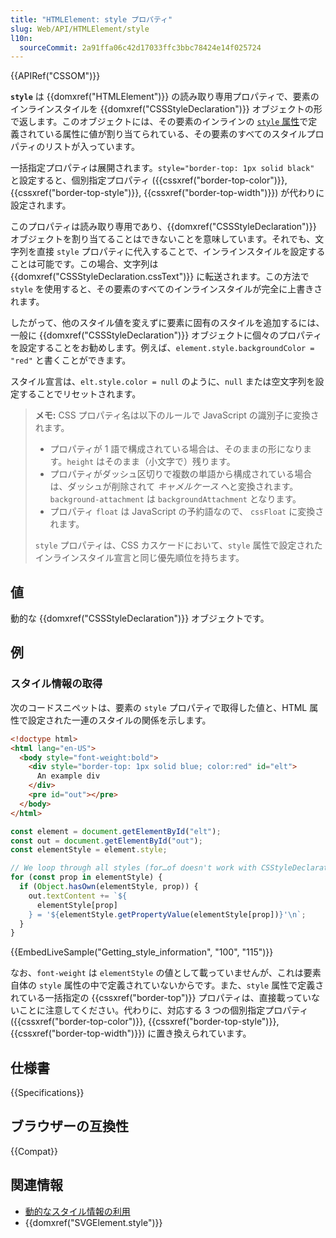 ```yaml
---
title: "HTMLElement: style プロパティ"
slug: Web/API/HTMLElement/style
l10n:
  sourceCommit: 2a91ffa06c42d17033ffc3bbc78424e14f025724
---
```


{{APIRef("CSSOM")}}

**`style`** は {{domxref("HTMLElement")}} の読み取り専用プロパティで、要素のインラインスタイルを {{domxref("CSSStyleDeclaration")}} オブジェクトの形で返します。このオブジェクトには、その要素のインラインの [`style` 属性](/ja/docs/Web/HTML/Global_attributes/style)で定義されている属性に値が割り当てられている、その要素のすべてのスタイルプロパティのリストが入っています。

一括指定プロパティは展開されます。`style="border-top: 1px solid black"` と設定すると、個別指定プロパティ ({{cssxref("border-top-color")}}, {{cssxref("border-top-style")}}, {{cssxref("border-top-width")}}) が代わりに設定されます。

このプロパティは読み取り専用であり、{{domxref("CSSStyleDeclaration")}} オブジェクトを割り当てることはできないことを意味しています。それでも、文字列を直接 `style` プロパティに代入することで、インラインスタイルを設定することは可能です。この場合、文字列は {{domxref("CSSStyleDeclaration.cssText")}} に転送されます。この方法で `style` を使用すると、その要素のすべてのインラインスタイルが完全に上書きされます。

したがって、他のスタイル値を変えずに要素に固有のスタイルを追加するには、一般に {{domxref("CSSStyleDeclaration")}} オブジェクトに個々のプロパティを設定することをお勧めします。例えば、`element.style.backgroundColor = "red"` と書くことができます。

スタイル宣言は、`elt.style.color = null` のように、`null` または空文字列を設定することでリセットされます。

> **メモ:** CSS プロパティ名は以下のルールで JavaScript の識別子に変換されます。
>
> - プロパティが 1 語で構成されている場合は、そのままの形になります。`height` はそのまま（小文字で）残ります。
> - プロパティがダッシュ区切りで複数の単語から構成されている場合は、ダッシュが削除されて _キャメルケース_ へと変換されます。`background-attachment` は `backgroundAttachment` となります。
> - プロパティ `float` は JavaScript の予約語なので、 `cssFloat` に変換されます。
>
> `style` プロパティは、CSS カスケードにおいて、`style` 属性で設定されたインラインスタイル宣言と同じ優先順位を持ちます。

## 値

動的な {{domxref("CSSStyleDeclaration")}} オブジェクトです。

## 例

### スタイル情報の取得

次のコードスニペットは、要素の `style` プロパティで取得した値と、HTML 属性で設定された一連のスタイルの関係を示します。

```html
<!doctype html>
<html lang="en-US">
  <body style="font-weight:bold">
    <div style="border-top: 1px solid blue; color:red" id="elt">
      An example div
    </div>
    <pre id="out"></pre>
  </body>
</html>
```

```js
const element = document.getElementById("elt");
const out = document.getElementById("out");
const elementStyle = element.style;

// We loop through all styles (for…of doesn't work with CSStyleDeclaration)
for (const prop in elementStyle) {
  if (Object.hasOwn(elementStyle, prop)) {
    out.textContent += `${
      elementStyle[prop]
    } = '${elementStyle.getPropertyValue(elementStyle[prop])}'\n`;
  }
}
```

{{EmbedLiveSample("Getting_style_information", "100", "115")}}

なお、`font-weight` は `elementStyle` の値として載っていませんが、これは要素自体の `style` 属性の中で定義されていないからです。また、`style` 属性で定義されている一括指定の {{cssxref("border-top")}} プロパティは、直接載っていないことに注意してください。代わりに、対応する 3 つの個別指定プロパティ ({{cssxref("border-top-color")}}, {{cssxref("border-top-style")}}, {{cssxref("border-top-width")}}) に置き換えられています。

## 仕様書

{{Specifications}}

## ブラウザーの互換性

{{Compat}}

## 関連情報

- [動的なスタイル情報の利用](/ja/docs/Web/API/CSS_Object_Model/Using_dynamic_styling_information)
- {{domxref("SVGElement.style")}}
